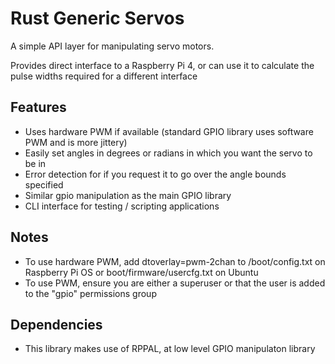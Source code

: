 # Rust Generic Servos

A simple API layer for manipulating servo motors.

Provides direct interface to a Raspberry Pi 4, or can use it to calculate the pulse widths required for a different interface

## Features
- Uses hardware PWM if available (standard GPIO library uses software PWM and is more jittery)
- Easily set angles in degrees or radians in which you want the servo to be in
- Error detection for if you request it to go over the angle bounds specified
- Similar gpio manipulation as the main GPIO library
- CLI interface for testing / scripting applications

## Notes
- To use hardware PWM, add dtoverlay=pwm-2chan to /boot/config.txt on Raspberry Pi OS or boot/firmware/usercfg.txt on Ubuntu
- To use PWM, ensure you are either a superuser or that the user is added to the "gpio" permissions group

## Dependencies
- This library makes use of RPPAL, at low level GPIO manipulaton library
